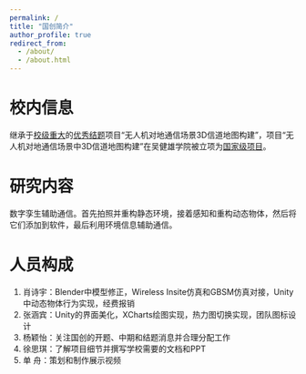 ```yaml
---
permalink: /
title: "国创简介"
author_profile: true
redirect_from: 
  - /about/
  - /about.html
---
```



校内信息
======
继承于[校级重大](https://wjx.seu.edu.cn/2023/1124/c21077a473145/page.htm)的[优秀结题](https://wjx.seu.edu.cn/2024/0523/c21077a491356/page.htm)项目“无人机对地通信场景3D信道地图构建”，项目“无人机对地通信场景中3D信道地图构建”在吴健雄学院被立项为[国家级项目](https://wjx.seu.edu.cn/2024/0425/c21077a488923/page.htm)。

研究内容
======
数字孪生辅助通信。首先拍照并重构静态环境，接着感知和重构动态物体，然后将它们添加到软件，最后利用环境信息辅助通信。

人员构成
======
1. 肖诗宇：Blender中模型修正，Wireless Insite仿真和GBSM仿真对接，Unity中动态物体行为实现，经费报销
2. 张涵宾：Unity的界面美化，XCharts绘图实现，热力图切换实现，团队图标设计
3. 杨颖怡：关注国创的开题、中期和结题消息并合理分配工作
4. 徐思琪：了解项目细节并撰写学校需要的文档和PPT
5. 单  舟：策划和制作展示视频





